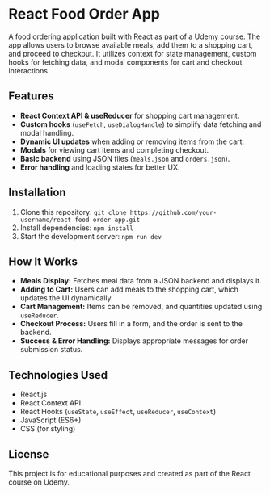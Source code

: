 # React Food Order App

A food ordering application built with React as part of a Udemy course. The app allows users to browse available meals, add them to a shopping cart, and proceed to checkout. It utilizes context for state management, custom hooks for fetching data, and modal components for cart and checkout interactions.

## Features
- **React Context API & useReducer** for shopping cart management.
- **Custom hooks** (`useFetch`, `useDialogHandle`) to simplify data fetching and modal handling.
- **Dynamic UI updates** when adding or removing items from the cart.
- **Modals** for viewing cart items and completing checkout.
- **Basic backend** using JSON files (`meals.json` and `orders.json`).
- **Error handling** and loading states for better UX.

## Installation
1. Clone this repository:
   `git clone https://github.com/your-username/react-food-order-app.git`
2. Install dependencies:
   `npm install`
4. Start the development server:
   `npm run dev`

## How It Works
- **Meals Display:** Fetches meal data from a JSON backend and displays it.
- **Adding to Cart:** Users can add meals to the shopping cart, which updates the UI dynamically.
- **Cart Management:** Items can be removed, and quantities updated using `useReducer`.
- **Checkout Process:** Users fill in a form, and the order is sent to the backend.
- **Success & Error Handling:** Displays appropriate messages for order submission status.

## Technologies Used
- React.js  
- React Context API  
- React Hooks (`useState`, `useEffect`, `useReducer`, `useContext`)  
- JavaScript (ES6+)  
- CSS (for styling)  

## License
This project is for educational purposes and created as part of the React course on Udemy.
